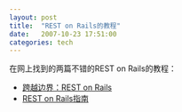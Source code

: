 ```yaml
---
layout: post
title:  "REST on Rails的教程"
date:   2007-10-23 17:51:00
categories: tech
---
```


在网上找到的两篇不错的REST on Rails的教程：

* [跨越边界：REST on Rails](http://www.ibm.com/developerworks/cn/java/j-cb08016/)
* [REST on Rails指南](http://www.letrails.cn/archives/6)
